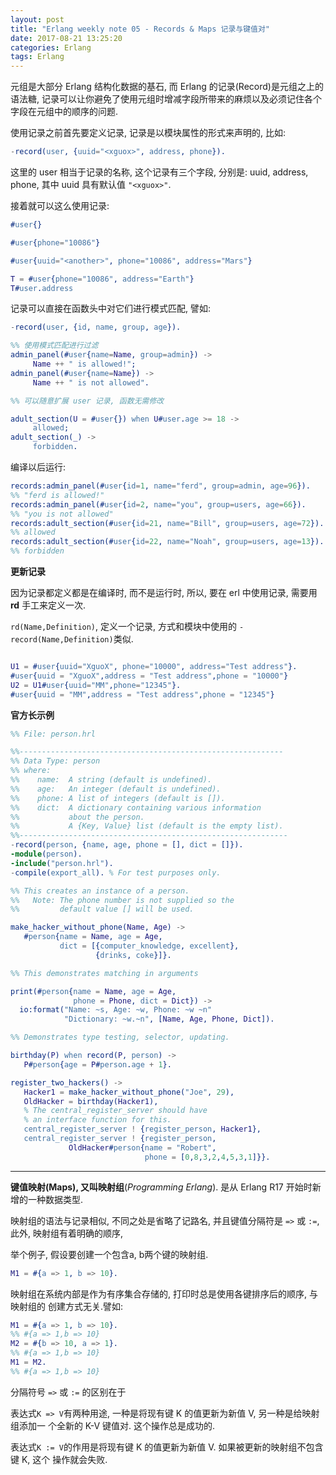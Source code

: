 ```yaml
---
layout: post
title: "Erlang weekly note 05 - Records & Maps 记录与键值对"
date: 2017-08-21 13:25:20
categories: Erlang
tags: Erlang
---
```

<!--more-->

元组是大部分 Erlang 结构化数据的基石, 而 Erlang 的记录(Record)是元组之上的语法糖, 记录可以让你避免了使用元组时增减字段所带来的麻烦以及必须记住各个字段在元组中的顺序的问题.

使用记录之前首先要定义记录, 记录是以模块属性的形式来声明的, 比如:

```erlang
-record(user, {uuid="<xguox>", address, phone}).
```

这里的 user 相当于记录的名称, 这个记录有三个字段, 分别是: uuid, address, phone, 其中 uuid 具有默认值 `"<xguox>"`.

接着就可以这么使用记录:

```erlang
#user{}

#user{phone="10086"}

#user{uuid="<another>", phone="10086", address="Mars"}

T = #user{phone="10086", address="Earth"}
T#user.address
```

记录可以直接在函数头中对它们进行模式匹配, 譬如:

```erlang
-record(user, {id, name, group, age}).

%% 使用模式匹配进行过滤
admin_panel(#user{name=Name, group=admin}) ->
     Name ++ " is allowed!";
admin_panel(#user{name=Name}) ->
     Name ++ " is not allowed".

%% 可以随意扩展 user 记录, 函数无需修改

adult_section(U = #user{}) when U#user.age >= 18 ->
     allowed;
adult_section(_) ->
     forbidden.
```

编译以后运行:

```erlang
records:admin_panel(#user{id=1, name="ferd", group=admin, age=96}).
%% "ferd is allowed!"
records:admin_panel(#user{id=2, name="you", group=users, age=66}).
%% "you is not allowed"
records:adult_section(#user{id=21, name="Bill", group=users, age=72}).
%% allowed
records:adult_section(#user{id=22, name="Noah", group=users, age=13}).
%% forbidden
```

**更新记录**

因为记录都定义都是在编译时, 而不是运行时, 所以,  要在 erl 中使用记录,  需要用 **rd** 手工来定义一次.

`rd(Name,Definition)`, 定义一个记录, 方式和模块中使用的 `-record(Name,Definition)`类似.

```erlang

U1 = #user{uuid="XguoX", phone="10000", address="Test address"}.
#user{uuid = "XguoX",address = "Test address",phone = "10000"}
U2 = U1#user{uuid="MM",phone="12345"}.
#user{uuid = "MM",address = "Test address",phone = "12345"}
```

**官方长示例**
```erlang
%% File: person.hrl

%%-----------------------------------------------------------
%% Data Type: person
%% where:
%%    name:  A string (default is undefined).
%%    age:   An integer (default is undefined).
%%    phone: A list of integers (default is []).
%%    dict:  A dictionary containing various information 
%%           about the person. 
%%           A {Key, Value} list (default is the empty list).
%%------------------------------------------------------------
-record(person, {name, age, phone = [], dict = []}).
-module(person).
-include("person.hrl").
-compile(export_all). % For test purposes only.

%% This creates an instance of a person.
%%   Note: The phone number is not supplied so the
%%         default value [] will be used.

make_hacker_without_phone(Name, Age) ->
   #person{name = Name, age = Age, 
           dict = [{computer_knowledge, excellent}, 
                   {drinks, coke}]}.

%% This demonstrates matching in arguments

print(#person{name = Name, age = Age,
              phone = Phone, dict = Dict}) ->
  io:format("Name: ~s, Age: ~w, Phone: ~w ~n" 
            "Dictionary: ~w.~n", [Name, Age, Phone, Dict]).

%% Demonstrates type testing, selector, updating.

birthday(P) when record(P, person) -> 
   P#person{age = P#person.age + 1}.

register_two_hackers() ->
   Hacker1 = make_hacker_without_phone("Joe", 29),
   OldHacker = birthday(Hacker1),
   % The central_register_server should have 
   % an interface function for this.
   central_register_server ! {register_person, Hacker1},
   central_register_server ! {register_person, 
             OldHacker#person{name = "Robert", 
                              phone = [0,8,3,2,4,5,3,1]}}.
```

----

**键值映射(Maps), 又叫映射组**(_Programming Erlang_). 是从 Erlang R17 开始时新增的一种数据类型.

映射组的语法与记录相似, 不同之处是省略了记路名,  并且键值分隔符是 `=>` 或 `:=`, 此外,  映射组有着明确的顺序, 

举个例子, 假设要创建一个包含a, b两个键的映射组.

```erlang
M1 = #{a => 1, b => 10}.
```

映射组在系统内部是作为有序集合存储的, 打印时总是使用各键排序后的顺序, 与映射组的 创建方式无关.譬如:

```erlang
M1 = #{a => 1, b => 10}.
%% #{a => 1,b => 10}
M2 = #{b => 10, a => 1}.
%% #{a => 1,b => 10}
M1 = M2.
%% #{a => 1,b => 10}
```

分隔符号 `=>` 或 `:=` 的区别在于

表达式`K => V`有两种用途, 一种是将现有键 K 的值更新为新值 V, 另一种是给映射组添加一 个全新的 K-V 键值对. 这个操作总是成功的.

表达式`K := V`的作用是将现有键 K 的值更新为新值 V. 如果被更新的映射组不包含键 K, 这个 操作就会失败.